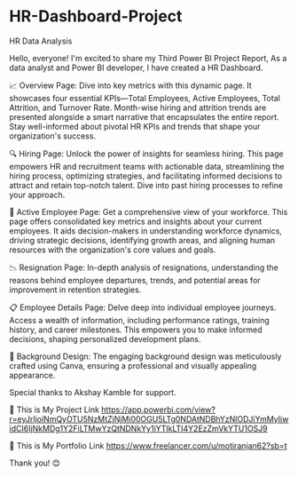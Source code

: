 # HR-Dashboard-Project
HR Data Analysis

Hello, everyone!
I'm excited to share my Third Power BI Project Report, As a data analyst and Power BI developer, I have created a HR Dashboard.

📈 Overview Page: Dive into key metrics with this dynamic page. It showcases four essential KPIs—Total Employees, Active Employees, Total Attrition, and Turnover Rate. Month-wise hiring and attrition trends are presented alongside a smart narrative that encapsulates the entire report. Stay well-informed about pivotal HR KPIs and trends that shape your organization's success.

🔍 Hiring Page: Unlock the power of insights for seamless hiring. This page empowers HR and recruitment teams with actionable data, streamlining the hiring process, optimizing strategies, and facilitating informed decisions to attract and retain top-notch talent. Dive into past hiring processes to refine your approach.

👥 Active Employee Page: Get a comprehensive view of your workforce. This page offers consolidated key metrics and insights about your current employees. It aids decision-makers in understanding workforce dynamics, driving strategic decisions, identifying growth areas, and aligning human resources with the organization's core values and goals.

📉 Resignation Page: In-depth analysis of resignations, understanding the reasons behind employee departures, trends, and potential areas for improvement in retention strategies.

📋 Employee Details Page: Delve deep into individual employee journeys. Access a wealth of information, including performance ratings, training history, and career milestones. This empowers you to make informed decisions, shaping personalized development plans.

🎨 Background Design: The engaging background design was meticulously crafted using Canva, ensuring a professional and visually appealing appearance.

Special thanks to Akshay Kamble for support.

🔗 This is My Project Link
https://app.powerbi.com/view?r=eyJrIjoiNmQyOTU5NzMtZjNjMi00OGU5LTg0NDAtNDBhYzNlODJiYmMyIiwidCI6IjNkMDg1Y2FiLTMwYzQtNDNkYy1iYTlkLTI4Y2EzZmVkYTU1OSJ9

🔗 This is My Portfolio Link
https://www.freelancer.com/u/motiranjan62?sb=t

Thank you! 😊
